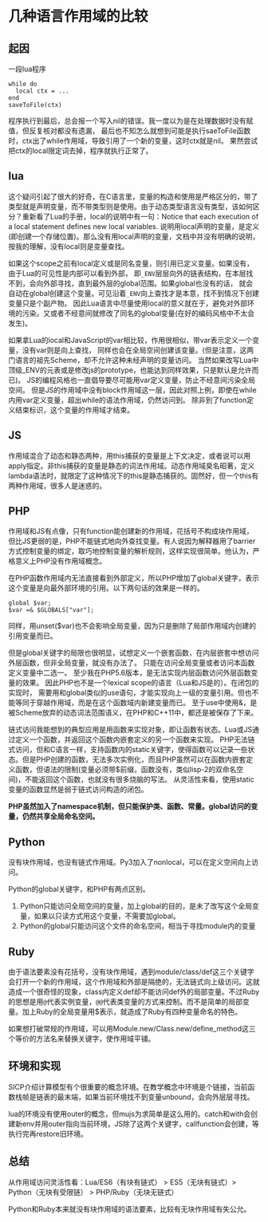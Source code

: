 # 几种语言作用域的比较

## 起因

一段lua程序

```
while do
  local ctx = ...
end
saveToFile(ctx)
```

程序执行到最后，总会报一个写入nil的错误。我一度以为是在处理数据时没有赋值，但反复核对都没有遗漏，
最后也不知怎么就想到可能是执行saeToFile函数时，ctx出了while作用域，导致引用了一个新的变量，这时ctx就是nil。
果然尝试把ctx的local限定词去掉，程序就执行正常了。

## lua

这个疑问引起了很大的好奇，在C语言里，变量的构造和使用是严格区分的，带了类型就是声明变量，而不带类型则是使用。由于动态类型语言没有类型，该如何区分？重新看了Lua的手册，local的说明中有一句：Notice that each execution of a local statement defines new local variables.
说明用local声明的变量，是定义(即创建一个存储位置)。那么没有用local声明的变量，文档中并没有明确的说明，按我的理解，没有local则是变量查找。

如果这个scope之前有local定义或是同名变量，则引用已定义变量。如果没有，由于Lua的可见性是内部可以看到外部，
即`_ENV`层层向外的链表结构，在本层找不到，会向外部寻找，直到最外层的global范围。如果global也没有的话，
就会自动在global创建这个变量。可见沿着`_ENV`向上查找才是本意，找不到情况下创建变量只是个副产物。
因此Lua语言中尽量使用local的意义就在于，避免对外部环境的污染。又或者不经意间就修改了同名的global变量(在好的编码风格中不太会发生)。

如果拿Lua的local和JavaScript的var相比较，作用很相似，带var表示定义一个变量，没有var则是向上查找，
同样也会在全局空间创建该变量。(但是注意，这两门语言的祖先Scheme，却不允许这种未经声明的变量访问。
当然如果改写Lua中顶级_ENV的元表或是修改js的prototype，也能达到同样效果，只是默认是允许而已)。
JS的编程风格也一直倡导要尽可能用var定义变量，防止不经意间污染全局空间。
但是JS的作用域中没有block作用域这一层，因此对照上例，即使在while内用var定义变量，超出while的语法作用域，仍然访问到。
除非到了function定义结束标识，这个变量的作用域才结束。

## JS

作用域混合了动态和静态两种，用this捕获的变量是上下文决定，或者说可以用apply指定。非this捕获的变量是静态的词法作用域。动态作用域臭名昭著，定义lambda语法时，就限定了这种情况下的this是静态捕获的。固然好，但一个this有两种作用域，很多人是迷惑的。

## PHP

作用域和JS有点像，只有function能创建新的作用域，花括号不构成块作用域，但比JS更弱的是，PHP不能链式地向外查找变量。有人说因为解释器用了barrier方式控制变量的绑定，取巧地控制变量的解析规则，这样实现很简单。他认为，严格意义上PHP没有作用域概念。

在PHP函数作用域内无法直接看到外部定义，所以PHP增加了global关键字，表示这个变量是向最外部环境的引用。以下两句话的效果是一样的。

```
global $var;
$var =& $GLOBALS["var"];
```

同样，用unset($var)也不会影响全局变量，因为只是删除了局部作用域内创建的引用变量而已。

但是global关键字的局限也很明显，试想定义一个嵌套函数，在内层嵌套中想访问外层函数，但非全局变量，就没有办法了。
只能在访问全局变量或者访问本函数定义变量中二选一。
至少我在PHP5.6版本，是无法实现内层函数访问外层函数变量的效果。
因此PHP也不是一个lexical scope的语言（Lua和JS是的）。在闭包的实现时，
需要用和global类似的use语句，才能实现向上一级的变量引用。但也不能等同于穿越作用域，而是在这个函数域内新建变量而已。
至于use中使用&，是被Scheme放弃的动态词法范围语义，在PHP和C++11中，都还是被保存了下来。

链式访问我能想到的典型应用是用函数来实现对象，即让函数有状态。Lua或JS通过定义一个函数，并返回这个函数内嵌套定义的另一个函数来实现。
PHP无法链式访问，但和C语言一样，支持函数内的static关键字，使得函数可以记录一些状态。但是PHP创建的函数，无法多次实例化，而且PHP虽然可以在函数内嵌套定义函数，但语法的限制(变量必须带$前缀，函数没有，类似lisp-2的双命名空间)，不能返回这个函数，也就没有很多烧脑的写法。
从灵活性来看，使用static变量的函数显然是弱于链式访问构造的闭包。

**PHP虽然加入了namespace机制，但只能保护类、函数、常量。global访问的变量，仍然共享全局命名空间。**

## Python

没有块作用域，也没有链式作用域。Py3加入了nonlocal，可以在定义空间向上访问。

Python的global关键字，和PHP有两点区别。

1. Python只能访问全局空间的变量，加上global的目的，是未了改写这个全局变量，如果以只读方式用这个变量，不需要加global。
1. Python的global只能访问这个文件的命名空间，相当于寻找module内的变量

## Ruby

由于语法要素没有花括号，没有块作用域，遇到module/class/def这三个关键字会打开一个新的作用域，这个作用域和外部是隔绝的，无法链式向上级访问。这就造成一个很奇怪的现象，class内定义def却不能访问def外的局部变量。不过Ruby的思想是用`@`代表实例变量，`@@`代表类变量的方式来控制。而不是简单的局部变量。加上Ruby的全局变量用$表示，就造成了Ruby有四种变量命名的特色。

如果想打破常规的作用域，可以用Module.new/Class.new/define_method这三个等价的方法名来替换关键字，使作用域平铺。

## 环境和实现

SICP介绍计算模型有个很重要的概念环境。在教学概念中环境是个链接，当前函数栈帧是链表的最末端，如果当前环境找不到变量unbound，会向外层层寻找。

lua的环境没有使用outer的概念，但mujs为求简单是这么用的。catch和with会创建新env并用outer指向当前环境，JS除了这两个关键字，callfunction会创建，等执行完再restore旧环境。

## 总结

从作用域访问灵活性看：Lua/ES6（有块有链式） > ES5（无块有链式）> Python（无块有受限链） > PHP/Ruby（无块无链式）

Python和Ruby本来就没有块作用域的语法要素，比较有无块作用域有失公允。